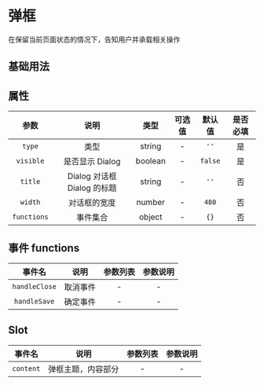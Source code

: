 <!-- 加载 demo 组件 start -->
<script setup>
import demo from './demo.vue'
</script>
<!-- 加载 demo 组件 end -->

<!-- 正文开始 -->

# 弹框

在保留当前页面状态的情况下，告知用户并承载相关操作

## 基础用法

<Preview comp-name="Dialog" demo-name="demo">
  <demo />
</Preview>

## 属性

|    参数     |            说明             |  类型   | 可选值 | 默认值  | 是否必填 |
| :---------: | :-------------------------: | :-----: | :----: | :-----: | :------: |
|   `type`    |            类型             | string  |   -    |  `''`   |    是    |
|  `visible`  |       是否显示 Dialog       | boolean |   -    | `false` |    是    |
|   `title`   | Dialog 对话框 Dialog 的标题 | string  |   -    |  `''`   |    否    |
|   `width`   |        对话框的宽度         | number  |   -    |  `480`  |    否    |
| `functions` |          事件集合           | object  |   -    |  `{}`   |    否    |

## 事件 functions

|    事件名     |   说明   | 参数列表 | 参数说明 |
| :-----------: | :------: | :------: | :------: |
| `handleClose` | 取消事件 |    -     |    -     |
| `handleSave`  | 确定事件 |    -     |    -     |

## Slot

|  事件名   |        说明        | 参数列表 | 参数说明 |
| :-------: | :----------------: | :------: | :------: |
| `content` | 弹框主题，内容部分 |    -     |    -     |
